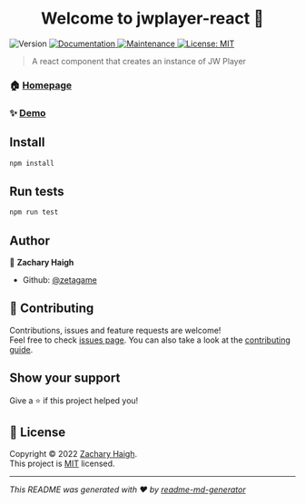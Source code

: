 <h1 align="center">Welcome to jwplayer-react 👋</h1>
<p>
  <img alt="Version" src="https://img.shields.io/badge/version-1.0.0-blue.svg?cacheSeconds=2592000" />
  <a href="https://github.com/jwplayer/jwplayer-react#readme" target="_blank">
    <img alt="Documentation" src="https://img.shields.io/badge/documentation-yes-brightgreen.svg" />
  </a>
  <a href="https://github.com/jwplayer/jwplayer-react/graphs/commit-activity" target="_blank">
    <img alt="Maintenance" src="https://img.shields.io/badge/Maintained%3F-yes-green.svg" />
  </a>
  <a href="https://github.com/jwplayer/jwplayer-react/blob/master/LICENSE" target="_blank">
    <img alt="License: MIT" src="https://img.shields.io/github/license/zetagame/jwplayer-react" />
  </a>
</p>

> A react component that creates an instance of JW Player

### 🏠 [Homepage](https://github.com/jwplayer/jwplayer-react#readme)

### ✨ [Demo](https://codesandbox.io/s/jwplayer-react-example-1-vwp2ej?file=/src/PlayerContainer.js)

## Install

```sh
npm install
```

## Run tests

```sh
npm run test
```

## Author

👤 **Zachary Haigh**

* Github: [@zetagame](https://github.com/zetagame)

## 🤝 Contributing

Contributions, issues and feature requests are welcome!<br />Feel free to check [issues page](https://github.com/jwplayer/jwplayer-react/issues). You can also take a look at the [contributing guide](https://github.com/jwplayer/jwplayer-react/blob/master/CONTRIBUTING.md).

## Show your support

Give a ⭐️ if this project helped you!

## 📝 License

Copyright © 2022 [Zachary Haigh](https://github.com/zetagame).<br />
This project is [MIT](https://github.com/jwplayer/jwplayer-react/blob/master/LICENSE) licensed.

***
_This README was generated with ❤️ by [readme-md-generator](https://github.com/kefranabg/readme-md-generator)_